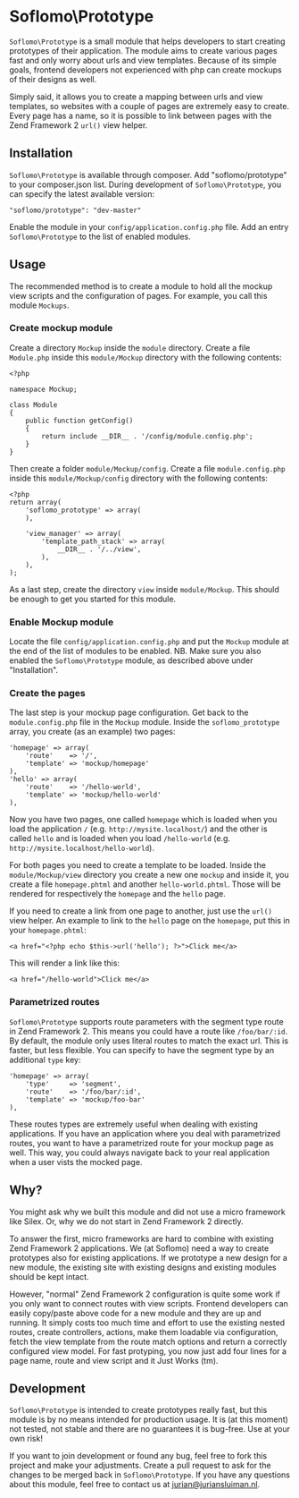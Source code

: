Soflomo\Prototype
===
`Soflomo\Prototype` is a small module that helps developers to start creating prototypes of their application. The module aims to create various pages fast and only worry about urls and view templates. Because of its simple goals, frontend developers not experienced with php can create mockups of their designs as well.

Simply said, it allows you to create a mapping between urls and view templates, so websites with a couple of pages are extremely easy to create. Every page has a name, so it is possible to link between pages with the Zend Framework 2 `url()` view helper.

Installation
---
`Soflomo\Prototype` is available through composer. Add "soflomo/prototype" to your composer.json list. During development of `Soflomo\Prototype`, you can specify the latest available version:

```
"soflomo/prototype": "dev-master"
```

Enable the module in your `config/application.config.php` file. Add an entry `Soflomo\Prototype` to the list of enabled modules.

Usage
---
The recommended method is to create a module to hold all the mockup view scripts and the configuration of pages. For example, you call this module `Mockups`.

### Create mockup module
Create a directory `Mockup` inside the `module` directory. Create a file `Module.php` inside this `module/Mockup` directory with the following contents:

```
<?php

namespace Mockup;

class Module
{
    public function getConfig()
    {
        return include __DIR__ . '/config/module.config.php';
    }
}
```

Then create a folder `module/Mockup/config`. Create a file `module.config.php` inside this `module/Mockup/config` directory with the following contents:

```
<?php
return array(
    'soflomo_prototype' => array(
    ),

    'view_manager' => array(
        'template_path_stack' => array(
            __DIR__ . '/../view',
        ),
    ),
);
```

As a last step, create the directory `view` inside `module/Mockup`. This should be enough to get you started for this module.

### Enable Mockup module
Locate the file `config/application.config.php` and put the `Mockup` module at the end of the list of modules to be enabled. NB. Make sure you also enabled the `Soflomo\Prototype` module, as described above under "Installation".

### Create the pages
The last step is your mockup page configuration. Get back to the `module.config.php` file in the `Mockup` module. Inside the `soflomo_prototype` array, you create (as an example) two pages:

```
'homepage' => array(
    'route'    => '/',
    'template' => 'mockup/homepage'
),
'hello' => array(
    'route'    => '/hello-world',
    'template' => 'mockup/hello-world'
),
```

Now you have two pages, one called `homepage` which is loaded when you load the application `/` (e.g. `http://mysite.localhost/`) and the other is called `hello` and is loaded when you load `/hello-world` (e.g. `http://mysite.localhost/hello-world`).

For both pages you need to create a template to be loaded. Inside the `module/Mockup/view` directory you create a new one `mockup` and inside it, you create a file `homepage.phtml` and another `hello-world.phtml`. Those will be rendered for respectively the `homepage` and the `hello` page.

If you need to create a link from one page to another, just use the `url()` view helper. An example to link to the `hello` page on the `homepage`, put this in your `homepage.phtml`:

```
<a href="<?php echo $this->url('hello'); ?>">Click me</a>
```

This will render a link like this:

```
<a href="/hello-world">Click me</a>
```

### Parametrized routes

`Soflomo\Prototype` supports route parameters with the segment type route in Zend Framework 2. This means you could have a route like `/foo/bar/:id`. By default, the module only uses literal routes to match the exact url. This is faster, but less flexible. You can specify to have the segment type by an additional `type` key:

```
'homepage' => array(
    'type'     => 'segment',
    'route'    => '/foo/bar/:id',
    'template' => 'mockup/foo-bar'
),
```

These routes types are extremely useful when dealing with existing applications. If you have an application where you deal with parametrized routes, you want to have a parametrized route for your mockup page as well. This way, you could always navigate back to your real application when a user vists the mocked page.

Why?
---
You might ask why we built this module and did not use a micro framework like Silex. Or, why we do not start in Zend Framework 2 directly.

To answer the first, micro frameworks are hard to combine with existing Zend Framework 2 applications. We (at Soflomo) need a way to create prototypes also for existing applications. If we prototype a new design for a new module, the existing site with existing designs and existing modules should be kept intact.

However, "normal" Zend Framework 2 configuration is quite some work if you only want to connect routes with view scripts. Frontend developers can easily copy/paste above code for a new module and they are up and running. It simply costs too much time and effort to use the existing nested routes, create controllers, actions, make them loadable via configuration, fetch the view template from the route match options and return a correctly configured view model. For fast protyping, you now just add four lines for a page name, route and view script and it Just Works (tm).

Development
---
`Soflomo\Prototype` is intended to create prototypes really fast, but this module is by no means intended for production usage. It is (at this moment) not tested, not stable and there are no guarantees it is bug-free. Use at your own risk!

If you want to join development or found any bug, feel free to fork this project and make your adjustments. Create a pull request to ask for the changes to be merged back in `Soflomo\Prototype`. If you have any questions about this module, feel free to contact us at jurian@juriansluiman.nl.
